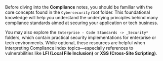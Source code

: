 
Before diving into the **Compliance** notes, you should be familiar with the core concepts found in the `Cybersecurity` root folder. This foundational knowledge will help you understand the underlying principles behind many compliance standards aimed at securing your application or tech business.

You may also explore the `Enterprise - Code Standards -> _Security*` folders, which contain practical security implementations for enterprise or tech environments. While optional, these resources are helpful when interpreting Compliance index topics—especially references to vulnerabilities like **LFI (Local File Inclusion)** or **XSS (Cross-Site Scripting)**.